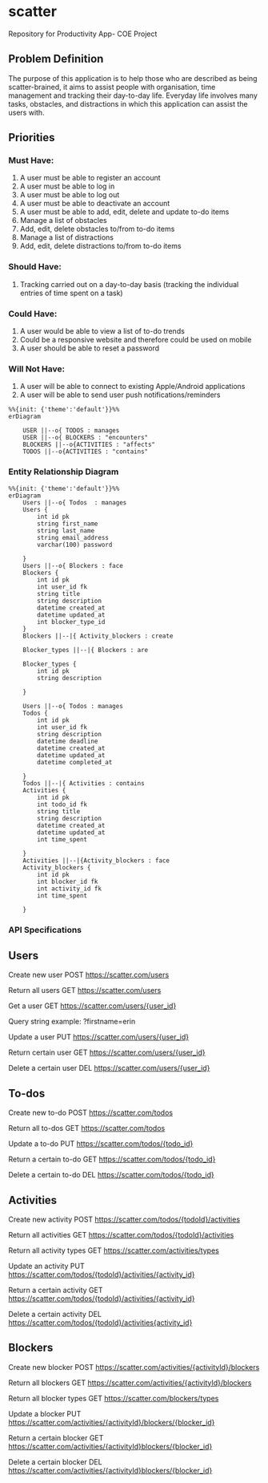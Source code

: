 # scatter
Repository for Productivity App- COE Project

## Problem Definition 


The purpose of this application is to help those who are described as being scatter-brained, it aims to assist people with organisation, time management and tracking their day-to-day life. Everyday life involves many tasks, obstacles, and distractions in which this application can assist the users with.


## Priorities 

### Must Have:

1. A user must be able to register an account
2. A user must be able to log in
3. A user must be able to log out
4. A user must be able to deactivate an account
5. A user must be able to add, edit, delete and update to-do items
6. Manage a list of obstacles
7. Add, edit, delete obstacles to/from to-do items
8. Manage a list of distractions
9. Add, edit, delete distractions to/from to-do items


### Should Have:

1. Tracking carried out on a day-to-day basis (tracking the individual entries of time spent on a task) 


### Could Have:

1. A user would be able to view a list of to-do trends
2. Could be a responsive website and therefore could be used on mobile
3. A user should be able to reset a password

### Will Not Have:

1. A user will be able to connect to existing Apple/Android applications 
2. A user will be able to send user push notifications/reminders



```mermaid
%%{init: {'theme':'default'}}%%
erDiagram
   
    USER ||--o{ TODOS : manages
    USER ||--o{ BLOCKERS : "encounters"
    BLOCKERS ||--o{ACTIVITIES : "affects"
    TODOS ||--o{ACTIVITIES : "contains"
```

### Entity Relationship Diagram

```mermaid
%%{init: {'theme':'default'}}%%
erDiagram
    Users ||--o{ Todos  : manages
    Users {
        int id pk 
        string first_name
        string last_name
        string email_address
        varchar(100) password

    }
    Users ||--o{ Blockers : face
    Blockers {
        int id pk 
        int user_id fk
        string title
        string description 
        datetime created_at
        datetime updated_at
        int blocker_type_id
    }
    Blockers ||--|{ Activity_blockers : create

    Blocker_types ||--|{ Blockers : are

    Blocker_types {
        int id pk 
        string description 
        
    }

    Users ||--o{ Todos : manages
    Todos {
        int id pk
        int user_id fk
        string description
        datetime deadline
        datetime created_at
        datetime updated_at
        datetime completed_at

    }
    Todos ||--|{ Activities : contains
    Activities {
        int id pk 
        int todo_id fk
        string title
        string description 
        datetime created_at
        datetime updated_at
        int time_spent

    }
    Activities ||--|{Activity_blockers : face
    Activity_blockers {
        int id pk 
        int blocker_id fk
        int activity_id fk
        int time_spent

    }
 ```

### API Specifications

## Users

Create new user
POST https://scatter.com/users

Return all users
GET https://scatter.com/users

Get a user
GET https://scatter.com/users/{user_id}

Query string example: ?firstname=erin

Update a user
PUT https://scatter.com/users/{user_id}

Return certain user
GET https://scatter.com/users/{user_id}

Delete a certain user
DEL https://scatter.com/users/{user_id}


## To-dos

Create new to-do
POST https://scatter.com/todos

Return all to-dos
GET https://scatter.com/todos

Update a to-do
PUT https://scatter.com/todos/{todo_id}

Return a certain to-do
GET https://scatter.com/todos/{todo_id}

Delete a certain to-do
DEL https://scatter.com/todos/{todo_id}


## Activities

Create new activity
POST https://scatter.com/todos/{todoId}/activities

Return all activities
GET https://scatter.com/todos/{todoId}/activities

Return all activity types
GET https://scatter.com/activities/types

Update an activity
PUT https://scatter.com/todos/{todoId}/activities/{activity_id}

Return a certain activity
GET https://scatter.com/todos/{todoId}/activities/{activity_id}

Delete a certain activity
DEL https://scatter.com/todos/{todoId}/activities{activity_id}


## Blockers

Create new blocker
POST https://scatter.com/activities/{activityId}/blockers

Return all blockers
GET https://scatter.com/activities/{activityId}/blockers

Return all blocker types
GET https://scatter.com/blockers/types

Update a blocker
PUT https://scatter.com/activities/{activityId}/blockers/{blocker_id}

Return a certain blocker
GET https://scatter.com/activities/{activityId}blockers/{blocker_id}

Delete a certain blocker
DEL https://scatter.com/activities/{activityId}blockers/{blocker_id}




